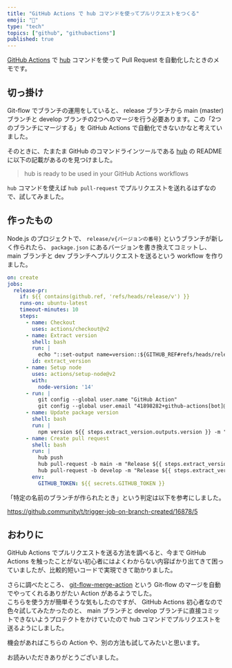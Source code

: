 ```yaml
---
title: "GitHub Actions で hub コマンドを使ってプルリクエストをつくる"
emoji: "🤖"
type: "tech"
topics: ["github", "githubactions"]
published: true
---
```


[GitHub Actions](https://github.co.jp/features/actions) で [hub](https://github.com/github/hub) コマンドを使って Pull Request を自動化したときのメモです。

## 切っ掛け

Git-flow でブランチの運用をしていると、 release ブランチから main (master) ブランチと develop ブランチの2つへのマージを行う必要あります。この「2つのブランチにマージする」を GitHub Actions で自動化できないかなと考えていました。

そのときに、たまたま GitHub のコマンドラインツールである [hub](https://github.com/github/hub) の README に以下の記載があるのを見つけました。

> hub is ready to be used in your GitHub Actions workflows

`hub` コマンドを使えば `hub pull-request` でプルリクエストを送れるはずなので、試してみました。

## 作ったもの

Node.js のプロジェクトで、 `release/v{バージョンの番号}` というブランチが新しく作られたら、 `package.json` にあるバージョンを書き換えてコミットし、 main ブランチと dev ブランチへプルリクエストを送るという workflow を作りました。

```yml:pullrequest.yml
on: create
jobs:
  release-pr:
    if: ${{ contains(github.ref, 'refs/heads/release/v') }}
    runs-on: ubuntu-latest
    timeout-minutes: 10
    steps:
      - name: Checkout
        uses: actions/checkout@v2
      - name: Extract version
        shell: bash
        run: |
          echo "::set-output name=version::${GITHUB_REF#refs/heads/release/v}"
        id: extract_version
      - name: Setup node
        uses: actions/setup-node@v2
        with:
          node-version: '14'
      - run: |
          git config --global user.name "GitHub Action"
          git config --global user.email "41898282+github-actions[bot]@users.noreply.github.com"
      - name: Update package version
        shell: bash
        run: |
          npm version ${{ steps.extract_version.outputs.version }} -m "Release %s"
      - name: Create pull request
        shell: bash
        run: |
          hub push
          hub pull-request -b main -m "Release ${{ steps.extract_version.outputs.version }}"
          hub pull-request -b develop -m "Release ${{ steps.extract_version.outputs.version }}"
        env:
          GITHUB_TOKEN: ${{ secrets.GITHUB_TOKEN }}
```

「特定の名前のブランチが作られたとき」という判定は以下を参考にしました。

https://github.community/t/trigger-job-on-branch-created/16878/5


## おわりに

GitHub Actions でプルリクエストを送る方法を調べると、今まで GitHub Actions を触ったことがない初心者にはよくわからない内容ばかり出てきて困っていましたが、比較的短いコードで実現できて助かりました。

さらに調べたところ、 [git-flow-merge-action](https://github.com/marketplace/actions/git-flow-merge-action) という Git-flow のマージを自動でやってくれるありがたい Action があるようでした。  
こちらを使う方が簡単そうな気もしたのですが、 GitHub Actions 初心者なので色々試してみたかったのと、 main ブランチと develop ブランチに直接コミットできないようプロテクトをかけていたので hub コマンドでプルリクエストを送るようにしました。

機会があればこちらの Action や、別の方法も試してみたいと思います。

お読みいただきありがとうございました。
